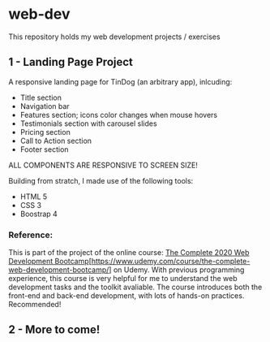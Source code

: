 # web-dev
This repository holds my web development projects / exercises

## 1 - Landing Page Project

A responsive landing page for TinDog (an arbitrary app), inlcuding:
- Title section
- Navigation bar
- Features section; icons color changes when mouse hovers
- Testimonials section with carousel slides
- Pricing section
- Call to Action section
- Footer section

ALL COMPONENTS ARE RESPONSIVE TO SCREEN SIZE!


Building from stratch, I made use of the following tools: 
- HTML 5
- CSS 3
- Boostrap 4

### Reference:
This is part of the project of the online course:
[The Complete 2020 Web Development Bootcamp]()[https://www.udemy.com/course/the-complete-web-development-bootcamp/] on Udemy.
With previous programming experience, this course is very helpful for me to understand the web development tasks and the toolkit avaliable.
The course introduces both the front-end and back-end development, with lots of hands-on practices. Recommended!

## 2 - More to come!
<!--stackedit_data:
eyJoaXN0b3J5IjpbLTczNDE5MjY2OV19
-->
